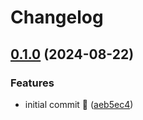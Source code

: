 # Changelog

## [0.1.0](https://github.com/gotofu-com/mochi/compare/v0.0.1...v0.1.0) (2024-08-22)


### Features

* initial commit 🚀 ([aeb5ec4](https://github.com/gotofu-com/mochi/commit/aeb5ec45f6ad372e88bb68136df1fce2829899a2))

